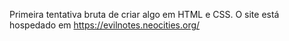Primeira tentativa bruta de criar algo em HTML e CSS. O site está hospedado em https://evilnotes.neocities.org/
